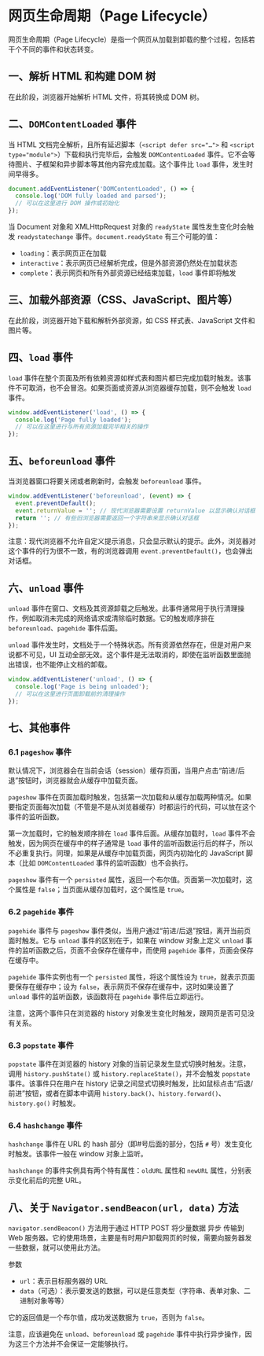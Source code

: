 # 网页生命周期（Page Lifecycle）

网页生命周期（Page Lifecycle）是指一个网页从加载到卸载的整个过程，包括若干个不同的事件和状态转变。

## 一、解析 HTML 和构建 DOM 树

在此阶段，浏览器开始解析 HTML 文件，将其转换成 DOM 树。

## 二、`DOMContentLoaded` 事件

当 HTML 文档完全解析，且所有延迟脚本（`<script defer src="…">` 和 `<script type="module">`）下载和执行完毕后，会触发 `DOMContentLoaded` 事件。它不会等待图片、子框架和异步脚本等其他内容完成加载。这个事件比 `load` 事件，发生时间早得多。

```javascript
document.addEventListener('DOMContentLoaded', () => {
  console.log('DOM fully loaded and parsed');
  // 可以在这里进行 DOM 操作或初始化
});
```

当 Document 对象和 XMLHttpRequest 对象的 `readyState` 属性发生变化时会触发 `readystatechange` 事件。`document.readyState` 有三个可能的值：

- `loading`：表示网页正在加载
- `interactive`：表示网页已经解析完成，但是外部资源仍然处在加载状态
- `complete`：表示网页和所有外部资源已经结束加载，`load` 事件即将触发

## 三、加载外部资源（CSS、JavaScript、图片等）

在此阶段，浏览器开始下载和解析外部资源，如 CSS 样式表、JavaScript 文件和图片等。

## 四、`load` 事件

`load` 事件在整个页面及所有依赖资源如样式表和图片都已完成加载时触发。该事件不可取消，也不会冒泡。如果页面或资源从浏览器缓存加载，则不会触发 `load` 事件。

  ```javascript
  window.addEventListener('load', () => {
    console.log('Page fully loaded');
    // 可以在这里进行与所有资源加载完毕相关的操作
  });
  ```

## 五、`beforeunload` 事件

当浏览器窗口将要关闭或者刷新时，会触发 `beforeunload` 事件。

```javascript
window.addEventListener('beforeunload', (event) => {
  event.preventDefault();
  event.returnValue = ''; // 现代浏览器需要设置 returnValue 以显示确认对话框
  return ''; // 有些旧浏览器需要返回一个字符串来显示确认对话框
});
```

注意：现代浏览器不允许自定义提示消息，只会显示默认的提示。此外，浏览器对这个事件的行为很不一致，有的浏览器调用 `event.preventDefault()`，也会弹出对话框。

## 六、`unload` 事件

`unload` 事件在窗口、文档及其资源卸载之后触发。此事件通常用于执行清理操作，例如取消未完成的网络请求或清除临时数据。它的触发顺序排在 `beforeunload`、`pagehide` 事件后面。

`unload` 事件发生时，文档处于一个特殊状态。所有资源依然存在，但是对用户来说都不可见，UI 互动全部无效。这个事件是无法取消的，即使在监听函数里面抛出错误，也不能停止文档的卸载。

```javascript
window.addEventListener('unload', () => {
  console.log('Page is being unloaded');
  // 可以在这里进行页面卸载前的清理操作
});
```

## 七、其他事件

### 6.1 `pageshow` 事件

默认情况下，浏览器会在当前会话（session）缓存页面，当用户点击“前进/后退”按钮时，浏览器就会从缓存中加载页面。

`pageshow` 事件在页面加载时触发，包括第一次加载和从缓存加载两种情况。如果要指定页面每次加载（不管是不是从浏览器缓存）时都运行的代码，可以放在这个事件的监听函数。

第一次加载时，它的触发顺序排在 `load` 事件后面。从缓存加载时，`load` 事件不会触发，因为网页在缓存中的样子通常是 `load` 事件的监听函数运行后的样子，所以不必重复执行。同理，如果是从缓存中加载页面，网页内初始化的 JavaScript 脚本（比如 `DOMContentLoaded` 事件的监听函数）也不会执行。

`pageshow` 事件有一个 `persisted` 属性，返回一个布尔值。页面第一次加载时，这个属性是 `false`；当页面从缓存加载时，这个属性是 `true`。

### 6.2 `pagehide` 事件

`pagehide` 事件与 `pageshow` 事件类似，当用户通过“前进/后退”按钮，离开当前页面时触发。它与 `unload` 事件的区别在于，如果在 window 对象上定义 `unload` 事件的监听函数之后，页面不会保存在缓存中，而使用 `pagehide` 事件，页面会保存在缓存中。

`pagehide` 事件实例也有一个 `persisted` 属性，将这个属性设为 `true`，就表示页面要保存在缓存中；设为 `false`，表示网页不保存在缓存中，这时如果设置了 `unload` 事件的监听函数，该函数将在 `pagehide` 事件后立即运行。

注意，这两个事件只在浏览器的 history 对象发生变化时触发，跟网页是否可见没有关系。

### 6.3 `popstate` 事件

`popstate` 事件在浏览器的 history 对象的当前记录发生显式切换时触发。注意，调用 `history.pushState()` 或 `history.replaceState()`，并不会触发 `popstate` 事件。该事件只在用户在 history 记录之间显式切换时触发，比如鼠标点击“后退/前进”按钮，或者在脚本中调用 `history.back()`、`history.forward()`、`history.go()` 时触发。

### 6.4 `hashchange` 事件

`hashchange` 事件在 URL 的 hash 部分（即#号后面的部分，包括 `#` 号）发生变化时触发。该事件一般在 window 对象上监听。

`hashchange` 的事件实例具有两个特有属性：`oldURL` 属性和 `newURL` 属性，分别表示变化前后的完整 URL。

## 八、关于 `Navigator.sendBeacon(url, data)` 方法

`navigator.sendBeacon()` 方法用于通过 HTTP POST 将少量数据 异步 传输到 Web 服务器。它的使用场景，主要是有时用户卸载网页的时候，需要向服务器发一些数据，就可以使用此方法。

参数

- `url`：表示目标服务器的 URL
- `data`（可选）：表示要发送的数据，可以是任意类型（字符串、表单对象、二进制对象等等）

它的返回值是一个布尔值，成功发送数据为 `true`，否则为 `false`。

注意，应该避免在 `unload`、`beforeunload` 或 `pagehide` 事件中执行异步操作，因为这三个方法并不会保证一定能够执行。
